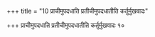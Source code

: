 +++
title = "10 प्राचीमुपदधाति प्रतीचीमुपदधातीति कर्तुर्मुखवादः"

+++
प्राचीमुपदधाति प्रतीचीमुपदधातीति कर्तुर्मुखवादः १०